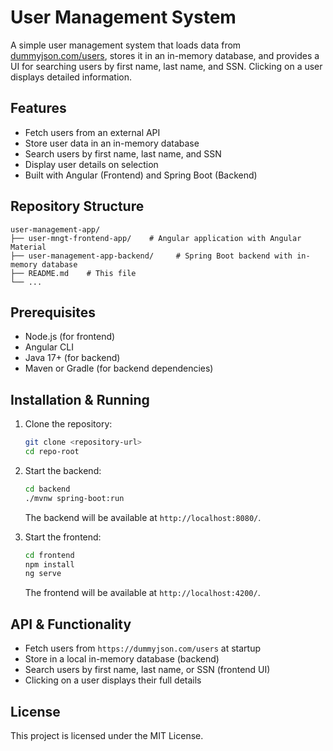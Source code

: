 # User Management System

A simple user management system that loads data from [dummyjson.com/users](https://dummyjson.com/users), stores it in an in-memory database, and provides a UI for searching users by first name, last name, and SSN. Clicking on a user displays detailed information.

## Features

- Fetch users from an external API
- Store user data in an in-memory database
- Search users by first name, last name, and SSN
- Display user details on selection
- Built with Angular (Frontend) and Spring Boot (Backend)

## Repository Structure

```
user-management-app/
├── user-mngt-frontend-app/    # Angular application with Angular Material
├── user-management-app-backend/     # Spring Boot backend with in-memory database
├── README.md    # This file
└── ...
```

## Prerequisites

- Node.js (for frontend)
- Angular CLI
- Java 17+ (for backend)
- Maven or Gradle (for backend dependencies)

## Installation & Running

1. Clone the repository:
   ```sh
   git clone <repository-url>
   cd repo-root
   ```

2. Start the backend:
   ```sh
   cd backend
   ./mvnw spring-boot:run
   ```
   The backend will be available at `http://localhost:8080/`.

3. Start the frontend:
   ```sh
   cd frontend
   npm install
   ng serve
   ```
   The frontend will be available at `http://localhost:4200/`.

## API & Functionality

- Fetch users from `https://dummyjson.com/users` at startup
- Store in a local in-memory database (backend)
- Search users by first name, last name, or SSN (frontend UI)
- Clicking on a user displays their full details

## License

This project is licensed under the MIT License.

